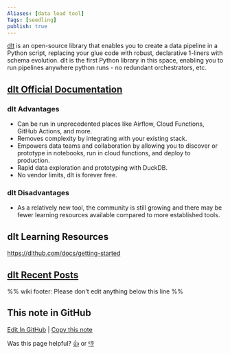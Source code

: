 ```yaml
---
Aliases: [data load tool]
Tags: [seedling]
publish: true
---
```


[dlt](https://pypi.org/project/dlt/) is an open-source library that enables you to create a data pipeline in a Python script, replacing your glue code with robust, declarative 1-liners with schema evolution. dlt is the first Python library in this space, enabling you to run pipelines anywhere python runs - no redundant orchestrators, etc.

## [dlt Official Documentation](https://dlthub.com/docs/intro)

### dlt Advantages

- Can be run in unprecedented places like Airflow, Cloud Functions, GitHub Actions, and more.
- Removes complexity by integrating with your existing stack.
- Empowers data teams and collaboration by allowing you to discover or prototype in notebooks, run in cloud functions, and deploy to production.
- Rapid data exploration and prototyping with DuckDB.
- No vendor limits, dlt is forever free.

### dlt Disadvantages

- As a relatively new tool, the community is still growing and there may be fewer learning resources available compared to more established tools.


## dlt Learning Resources

https://dlthub.com/docs/getting-started

## [dlt Recent Posts](https://dlthub.com/docs/blog)

%% wiki footer: Please don't edit anything below this line %%

## This note in GitHub

<span class="git-footer">[Edit In GitHub](https://github.dev/data-engineering-community/data-engineering-wiki/blob/main/Tools/Data%20Ingestion/dlt.md "git-hub-edit-note") | [Copy this note](https://raw.githubusercontent.com/data-engineering-community/data-engineering-wiki/main/Tools/Data%20Ingestion/dlt.md "git-hub-copy-note")</span>

<span class="git-footer">Was this page helpful?
[👍](https://tally.so/r/mOaxjk?rating=Yes&url=https://dataengineering.wiki/Tools/Data%20Ingestion/dlt) or [👎](https://tally.so/r/mOaxjk?rating=No&url=https://dataengineering.wiki/Tools/Data%20Ingestion/dlt)</span>
